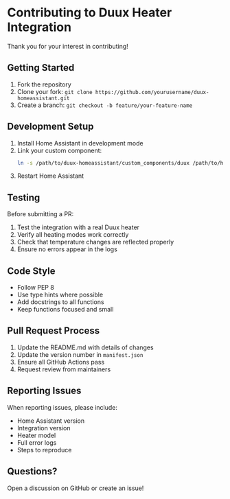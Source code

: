 # Contributing to Duux Heater Integration

Thank you for your interest in contributing!

## Getting Started

1. Fork the repository
2. Clone your fork: `git clone https://github.com/yourusername/duux-homeassistant.git`
3. Create a branch: `git checkout -b feature/your-feature-name`

## Development Setup

1. Install Home Assistant in development mode
2. Link your custom component:
   ```bash
   ln -s /path/to/duux-homeassistant/custom_components/duux /path/to/homeassistant/config/custom_components/duux
   ```
3. Restart Home Assistant

## Testing

Before submitting a PR:

1. Test the integration with a real Duux heater
2. Verify all heating modes work correctly
3. Check that temperature changes are reflected properly
4. Ensure no errors appear in the logs

## Code Style

- Follow PEP 8
- Use type hints where possible
- Add docstrings to all functions
- Keep functions focused and small

## Pull Request Process

1. Update the README.md with details of changes
2. Update the version number in `manifest.json`
3. Ensure all GitHub Actions pass
4. Request review from maintainers

## Reporting Issues

When reporting issues, please include:

- Home Assistant version
- Integration version
- Heater model
- Full error logs
- Steps to reproduce

## Questions?

Open a discussion on GitHub or create an issue!
